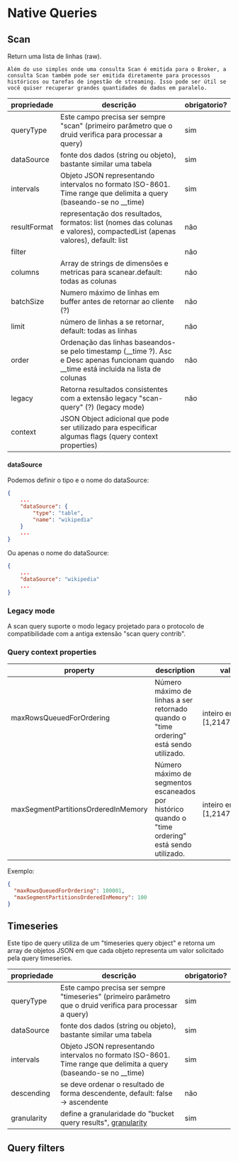 # Native Queries

## Scan

Return uma lista de linhas (raw).

    Além do uso simples onde uma consulta Scan é emitida para o Broker, a consulta Scan também pode ser emitida diretamente para processos históricos ou tarefas de ingestão de streaming. Isso pode ser útil se você quiser recuperar grandes quantidades de dados em paralelo.

propriedade | descrição |   obrigatorio?  
------------|-----------|-----------------
queryType |	Este campo precisa ser sempre "scan" (primeiro parâmetro que o druid verifica para processar a query) | sim 
dataSource | fonte dos dados (string ou objeto), bastante similar  uma tabela | sim 
intervals | Objeto JSON representando intervalos no formato ISO-8601. Time range que delimita a query (baseando-se no __time) | sim
resultFormat | representação dos resultados, formatos: list (nomes das colunas e valores), compactedList (apenas valores), default: list | não
filter | | não
columns | Array de strings de dimensões e metricas para scanear.default: todas as colunas | não
batchSize | Numero máximo de linhas em buffer antes de retornar ao cliente (?) | não
limit | número de linhas a se retornar, default: todas as linhas | não
order | Ordenação das linhas baseandos-se pelo timestamp (__time ?). Asc e Desc apenas funcionam quando __time está incluida na lista de colunas | não
legacy | Retorna resultados consistentes com a extensão legacy "scan-query" (?) (legacy mode) | não
context | JSON Object adicional que pode ser utilizado para especificar algumas flags (query context properties)

#### dataSource

Podemos definir o tipo e o nome do dataSource:

```json
{
    ...
    "dataSource": {
        "type": "table",
        "name": "wikipedia"
    }
    ...
}
```

Ou apenas o nome do dataSource:

```json
{
    ...
    "dataSource": "wikipedia"
    ...
}
```

### Legacy mode
A scan query suporte o modo legacy projetado para o protocolo de compatibilidade com a antiga extensão "scan query contrib".

### Query context properties

| property |  description | values  | default  |
|---|---|---|---|
| maxRowsQueuedForOrdering  | Número máximo de linhas a ser retornado quando o "time ordering" está sendo utilizado. | inteiro entre: [1,2147483647]  | druid.query.scan.maxRowsQueuedForOrdering  |
| maxSegmentPartitionsOrderedInMemory | Número máximo de segmentos escaneados por histórico quando o "time ordering" está sendo utilizado. | inteiro entre: [1,2147483647] | druid.query.scan.maxSegmentPartitionsOrderedInMemory|

Exemplo:

```json
{
  "maxRowsQueuedForOrdering": 100001,
  "maxSegmentPartitionsOrderedInMemory": 100
}
```

## Timeseries

Este tipo de query utiliza de um "timeseries query object" e retorna um array de objetos JSON em que cada objeto representa um valor solicitado pela query timeseries.

|propriedade | descrição |   obrigatorio?  |
|------------|-----------|-----------------|
|queryType |	Este campo precisa ser sempre "timeseries" (primeiro parâmetro que o druid verifica para processar a query) | sim |
|dataSource | fonte dos dados (string ou objeto), bastante similar  uma tabela | sim |
|intervals | Objeto JSON representando intervalos no formato ISO-8601. Time range que delimita a query (baseando-se no __time) | sim| 
|descending | se deve ordenar o resultado de forma descendente, default: false -> ascendente | não |
| granularity | define a granularidade do "bucket query results", [granularity](https://druid.apache.org/docs/latest/querying/granularities.html) | sim|


## Query filters